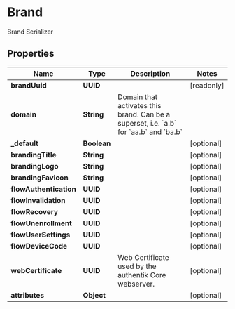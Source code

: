 

# Brand

Brand Serializer

## Properties

| Name | Type | Description | Notes |
|------------ | ------------- | ------------- | -------------|
|**brandUuid** | **UUID** |  |  [readonly] |
|**domain** | **String** | Domain that activates this brand. Can be a superset, i.e. &#x60;a.b&#x60; for &#x60;aa.b&#x60; and &#x60;ba.b&#x60; |  |
|**_default** | **Boolean** |  |  [optional] |
|**brandingTitle** | **String** |  |  [optional] |
|**brandingLogo** | **String** |  |  [optional] |
|**brandingFavicon** | **String** |  |  [optional] |
|**flowAuthentication** | **UUID** |  |  [optional] |
|**flowInvalidation** | **UUID** |  |  [optional] |
|**flowRecovery** | **UUID** |  |  [optional] |
|**flowUnenrollment** | **UUID** |  |  [optional] |
|**flowUserSettings** | **UUID** |  |  [optional] |
|**flowDeviceCode** | **UUID** |  |  [optional] |
|**webCertificate** | **UUID** | Web Certificate used by the authentik Core webserver. |  [optional] |
|**attributes** | **Object** |  |  [optional] |



